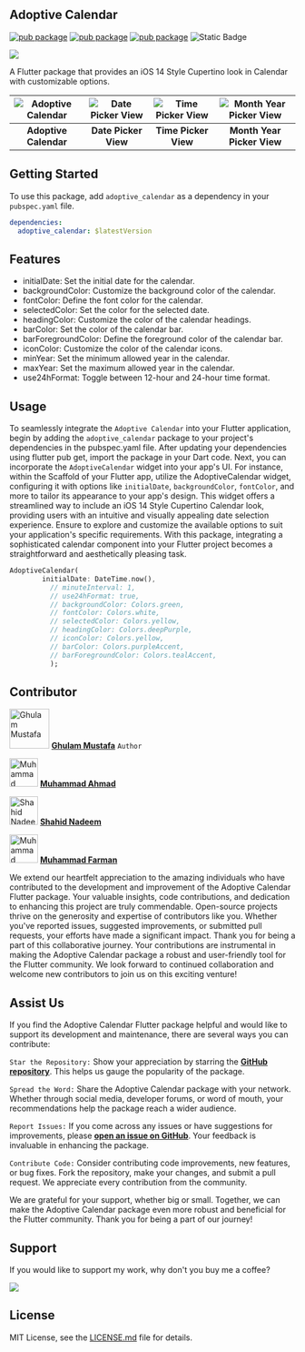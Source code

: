 <!--
This ios 14 calendar view we will update this shortly.
-->

## Adoptive Calendar
[![pub package](https://img.shields.io/badge/dynamic/yaml?url=https%3A%2F%2Fraw.githubusercontent.com%2Fgm6534%2Fadoptive_calendar%2Fmaster%2Fpubspec.yaml&query=%24.version&label=pub&color=orange
)](https://pub.dev/packages/adoptive_calendar)
[![pub package](https://img.shields.io/github/license/gm6534/adoptive_calendar)](https://github.com/gm6534/adoptive_calendar/blob/master/LICENSE)
[![pub package](https://img.shields.io/badge/platform-flutter-blue)](https://github.com/gm6534/adoptive_calendar)
![Static Badge](https://img.shields.io/badge/Flutter-Favourite-blue?logo=flutter)

<a href="https://www.buymeacoffee.com/gm6534">
    <img src="https://shields.io/badge/ghulammustafa-Support--me-FFDD00?logo=buy-me-a-coffee&style=for-the-badge&link=https://www.buymeacoffee.com/gm6534" />
</a>

A Flutter package that provides an iOS 14 Style Cupertino look in Calendar with customizable options.

| ![Adoptive Calendar](https://raw.githubusercontent.com/gm6534/adoptive_calendar/developer/example/Demo/Calendar.gif) | ![Date Picker View](https://raw.githubusercontent.com/gm6534/adoptive_calendar/developer/example/Demo/date_pick.jpg) | ![Time Picker View](https://raw.githubusercontent.com/gm6534/adoptive_calendar/developer/example/Demo/time_pick.jpg) | ![Month Year Picker View](https://raw.githubusercontent.com/gm6534/adoptive_calendar/developer/example/Demo/year_pick.jpg) |
| :--------------------------------------------------------------------------------------------------------------------------: | :-------------------------------------------------------------------------------------------------------------------------: | :-------------------------------------------------------------------------------------------------------------------------: | :-----------------------------------------------------------------------------------------------------------------------: |
|                                                       **Adoptive Calendar**                                                        |                                                       **Date Picker View**                                                        |                                                       **Time Picker View**                                                        |                                                    **Month Year Picker View**                                                    |


## Getting Started

To use this package, add `adoptive_calendar` as a dependency in your `pubspec.yaml` file.

```yaml
dependencies:
  adoptive_calendar: $latestVersion
```

## Features

- initialDate: Set the initial date for the calendar.
- backgroundColor: Customize the background color of the calendar.
- fontColor: Define the font color for the calendar.
- selectedColor: Set the color for the selected date.
- headingColor: Customize the color of the calendar headings.
- barColor: Set the color of the calendar bar.
- barForegroundColor: Define the foreground color of the calendar bar.
- iconColor: Customize the color of the calendar icons.
- minYear: Set the minimum allowed year in the calendar.
- maxYear: Set the maximum allowed year in the calendar.
- use24hFormat: Toggle between 12-hour and 24-hour time format.

## Usage

To seamlessly integrate the `Adoptive Calendar` into your Flutter application, begin by adding the `adoptive_calendar` package to your project's dependencies in the pubspec.yaml file. After updating your dependencies using flutter pub get, import the package in your Dart code. Next, you can incorporate the `AdoptiveCalendar` widget into your app's UI. For instance, within the Scaffold of your Flutter app, utilize the AdoptiveCalendar widget, configuring it with options like `initialDate`, `backgroundColor`, `fontColor`, and more to tailor its appearance to your app's design. This widget offers a streamlined way to include an iOS 14 Style Cupertino Calendar look, providing users with an intuitive and visually appealing date selection experience. Ensure to explore and customize the available options to suit your application's specific requirements. With this package, integrating a sophisticated calendar component into your Flutter project becomes a straightforward and aesthetically pleasing task.

```dart
AdoptiveCalendar(
        initialDate: DateTime.now(),
          // minuteInterval: 1,
          // use24hFormat: true,
          // backgroundColor: Colors.green,
          // fontColor: Colors.white,
          // selectedColor: Colors.yellow,
          // headingColor: Colors.deepPurple,
          // iconColor: Colors.yellow,
          // barColor: Colors.purpleAccent,
          // barForegroundColor: Colors.tealAccent,
          );
```

## Contributor

<img src="https://media.licdn.com/dms/image/D4D03AQEjv3jK_lGXIw/profile-displayphoto-shrink_800_800/0/1674048099839?e=1703116800&v=beta&t=i8SFCGuFALwVpEHrqwq1VV5xREeSidjoP3z8B5tWARw" alt="Ghulam Mustafa" width="70"/>   **[Ghulam Mustafa](https://www.linkedin.com/in/gm4953)** `Author`


<img src="https://media.licdn.com/dms/image/D4D03AQFw9EJ5ckgB-A/profile-displayphoto-shrink_800_800/0/1681209998357?e=1703116800&v=beta&t=ggiJ8831ElmY-YSEfjL8TxQQIOxMupAzKQaFt_edAng" alt="Muhammad Ahmad" width="50"/>   **[Muhammad Ahmad](https://www.linkedin.com/in/muhammad-ahmad-821963133)**

<img src="https://media.licdn.com/dms/image/D4D03AQGIzavMlhFEeA/profile-displayphoto-shrink_800_800/0/1675192521550?e=1703116800&v=beta&t=iOvom2cOIRPB70BMXT0eV6G54XDWpSjmAqEjNHLhidA" alt="Shahid Nadeem" width="50"/>   **[Shahid Nadeem](https://www.linkedin.com/in/shahid-nadeem-0ab948195)**

<img src="https://st3.depositphotos.com/9998432/13335/v/450/depositphotos_133351928-stock-illustration-default-placeholder-man-and-woman.jpg" alt="Muhammad Farman" width="50"/>   **[Muhammad Farman](https://www.linkedin.com/in/muhammad-farman-969996263/)**


We extend our heartfelt appreciation to the amazing individuals who have contributed to the development and improvement of the Adoptive Calendar Flutter package. Your valuable insights, code contributions, and dedication to enhancing this project are truly commendable. Open-source projects thrive on the generosity and expertise of contributors like you. Whether you've reported issues, suggested improvements, or submitted pull requests, your efforts have made a significant impact. Thank you for being a part of this collaborative journey. Your contributions are instrumental in making the Adoptive Calendar package a robust and user-friendly tool for the Flutter community. We look forward to continued collaboration and welcome new contributors to join us on this exciting venture!


## Assist Us

If you find the Adoptive Calendar Flutter package helpful and would like to support its development and maintenance, there are several ways you can contribute:

`Star the Repository:` Show your appreciation by starring the **[GitHub repository](https://github.com/gm6534/adoptive_calendar)**. This helps us gauge the popularity of the package.

`Spread the Word:` Share the Adoptive Calendar package with your network. Whether through social media, developer forums, or word of mouth, your recommendations help the package reach a wider audience.

`Report Issues:` If you come across any issues or have suggestions for improvements, please **[open an issue on GitHub](https://github.com/gm6534/adoptive_calendar/issue)**. Your feedback is invaluable in enhancing the package.

`Contribute Code:` Consider contributing code improvements, new features, or bug fixes. Fork the repository, make your changes, and submit a pull request. We appreciate every contribution from the community.

<!--
`Donate:` If you or your organization benefit significantly from the Adoptive Calendar package and would like to provide financial support, consider making a donation. Your contributions help ensure the continued development and maintenance of this open-source project.
-->

We are grateful for your support, whether big or small. Together, we can make the Adoptive Calendar package even more robust and beneficial for the Flutter community. Thank you for being a part of our journey!


## Support

If you would like to support my work, why don't you buy me a coffee?

<a href="https://www.buymeacoffee.com/gm6534">
    <img src="https://shields.io/badge/ghulammustafa-Support--me-FFDD00?logo=buy-me-a-coffee&style=for-the-badge&link=https://www.buymeacoffee.com/gm6534" />
</a>

## License

MIT License, see the [LICENSE.md](https://raw.githubusercontent.com/gm6534/adoptive_calendar/master/LICENSE) file for details.

